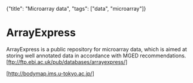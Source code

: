 {"title": "Microarray data", "tags": ["data", "microarray"]}

# ArrayExpress
ArrayExpress is a public repository for microarray data, which is aimed at storing well annotated data in accordance with MGED recommendations. [ftp://ftp.ebi.ac.uk/pub/databases/arrayexpress/]

[http://bodymap.ims.u-tokyo.ac.jp/]
